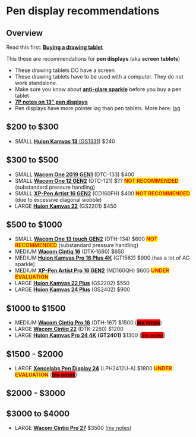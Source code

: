 # Pen display recommendations

## Overview

Read this first: [**Buying a drawing tablet**](../) &#x20;

This these are recommendations for **pen displays** (aka **screen tablets**)

* These drawing tablets DO have a screen&#x20;
* These drawing tablets have to be used with a computer. They do not work standalone.
* Make sure you know about [**anti-glare sparkle**](../../guides/pen-displays/anti-glare-sparkle.md) before you buy a pen tablet
* [**7P notes on 13" pen displays**](../../7p-notes/7p-notes-other/7p-notes-huion-gs1331-xppen-cd130fh.md)&#x20;
* Pen displays have more pointer lag than pen tablets. More here: [lag](../../guides/core-features/lag.md)&#x20;

## $200 to $300 &#x20;

* SMALL [**Huion Kamvas 13** (GS1331](../../product-info/huion/huion-kamvas/)) $240&#x20;

## $300 to $500

* SMALL [**Wacom One 2019 GEN1**](../../product-info/wacom/wacom-one-dtc-133/) (DTC-133) $400&#x20;
* SMALL [**Wacom One 12 GEN2**](../../product-info/wacom/wacom-one-gen2/) (DTC-121) $?? <mark style="color:red;">**NOT RECOMMENDED**</mark> (substandard pressure handling)
* SMALL [**XP-Pen Artist 16 GEN2**](../../product-info/xp-pen/xp-pen-artist-gen2.md)  (CD160FH) $400 <mark style="color:red;">**NOT RECOMMENDED**</mark> (due to excessive diagonal wobble)&#x20;
* LARGE [**Huion Kamvas 22**](../../product-info/huion/huion-kamvas/) (GS2201) $450

## **$500 to $1000**

* SMALL [**Wacom One 13 touch** **GEN2**](../../product-info/wacom/wacom-one-gen2/) (DTH-134) $600 <mark style="color:red;">**NOT RECOMMENDED**</mark> (substandard pressure handling)&#x20;
* MEDIUM [**Wacom Cintiq 16**](../../product-info/wacom/wacom-cintiq.md) (DTK-1660) $650
* MEDIUM [**Huion Kamvas Pro 16 Plus 4K**](../../product-info/huion/huion-kamvas-pro/) (GT1562) $900 (has a lot of AG sparkle)&#x20;
* MEDIUM [**XP-Pen Artist Pro 16 GEN2**](../../product-info/xp-pen/xp-pen-artist-pro-gen2/7p-notes-xp-pen-artist-pro-16-2nd-gen-md160qh.md) (MD160QH) $600 <mark style="color:red;">**UNDER EVALUATION**</mark>
* LARGE [**Huion Kamvas 22 Plus**](../../product-info/huion/huion-kamvas/) (GS2202) $550&#x20;
* LARGE [**Huion Kamvas 24 Plus**](../../product-info/huion/huion-kamvas/) (GS2402) $900&#x20;

## $1000 to $1500

* MEDIUM [**Wacom Cintiq Pro 16**](../../product-info/wacom/wacom-cintiq-pro/) (DTH-167) $1500 ([<mark style="background-color:red;">**my notes**</mark>](../../product-info/wacom/wacom-cintiq-pro/wacom-cintiq-pro-16-dth-167/7p-notes-wacom-cintiq-pro-16-dth-167.md))
* LARGE [**Wacom Cintiq 22**](../../product-info/wacom/wacom-cintiq.md) (DTK-2260) $1200
* LARGE [**Huion Kamvas Pro 24 4K**](../../product-info/huion/huion-kamvas-pro/) **(GT2401)** $1300 ([<mark style="background-color:red;">my notes</mark>](../../7p-notes/7p-notes-huion/7p-notes-huion-kamvas-pro-24-4k-gt2401.md))

## $1500 - $2000

* LARGE [**Xencelabs Pen Display 24**](../../product-info/xencelabs/xencelabs-pen-display-24.md) (LPH2412U-A) $1800  <mark style="color:red;">**UNDER EVALUATION**</mark> ([<mark style="background-color:red;">**my notes**</mark>](../../7p-notes/7p-notes-xencelabs/7p-notes-xencelabs-pen-display-24.md))

## $2000 - $3000

## $3000 to $4000

* LARGE [**Wacom Cintiq Pro 27**](../../product-info/wacom/wacom-cintiq-pro/) $3500 ([my notes](../../product-info/wacom/wacom-cintiq-pro/wacom-cintiq-pro-27-dth-271/7p-notes-wacom-dth271.md))
